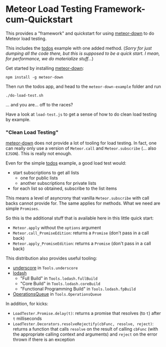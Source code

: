 # Meteor Load Testing Framework-cum-Quickstart

This provides a "framework" and quickstart for using [meteor-down](https://github.com/meteorhacks/meteor-down) to do Meteor load testing.

This includes the [todos](https://www.meteor.com/todos) example with one added method. (*Sorry for just dumping all the code there, but this is supposed to be a quick start. I mean, for performance, we do materialize stuff...*)

Get started by installing [meteor-down](https://github.com/meteorhacks/meteor-down):
```
npm install -g meteor-down
```

Then run the todos app, and head to the `meteor-down-example` folder and run
```
./do-load-test.sh
```
... and you are... off to the races?

Have a look at `load-test.js` to get a sense of how to do clean load testing by example.

### "Clean Load Testing"

[meteor-down](https://github.com/meteorhacks/meteor-down) does not provide a lot of tooling for load testing. In fact, one can really only use a version of `Meteor.call` and `Meteor.subscribe` (... also `EJSON`). This is really not enough.

Even for the simple [todos](https://www.meteor.com/todos) example, a good load test would:
 - start subscriptions to get all lists
   * one for public lists
   * another subscriptions for private lists
 - for each list so obtained, subscribe to the list items

This means a level of asyncrony that vanilla `Meteor.subscribe` with call backs cannot provide for. The same applies for methods. What we need are simple `Promises`.

So this is the additional stuff that is available here in this little quick start:
 - `Meteor.apply` without the `options` argument
 - `Meteor.call_PromiseEdition`: returns a `Promise` (don't pass in a call back)
 - `Meteor.apply_PromiseEdition`: returns a `Promise` (don't pass in a call back)

This distribution also provides useful tooling:
 - [underscore](https://www.npmjs.com/package/underscore) in `Tools.underscore`
 - [lodash](https://www.npmjs.com/package/lodash)
   * "Full Build" in `Tools.lodash.fullBuild`
   * "Core Build" in `Tools.lodash.coreBuild`
   * "Functional Programming Build" in `Tools.lodash.fpBuild`
 - [OperationsQueue](https://atmospherejs.com/convexset/operations-queue) in `Tools.OperationsQueue`

In addition, for kicks:
 - `LoadTester.Promise.delay(t)`: returns a promise that resolves (to `t`) after `t` milliseconds
 - `LoadTester.Decorators.resolveRejectify(cbFunc, resolve, reject)`: returns a function that calls `resolve` on the result of calling `cbFunc` (with the appropriate calling context and arguments) and `reject` on the error thrown if there is an exception
